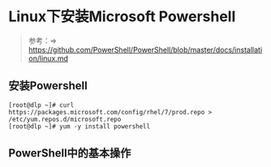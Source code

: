 # Linux下安装Microsoft Powershell

> 参考：⇒ https://github.com/PowerShell/PowerShell/blob/master/docs/installation/linux.md

## 安装Powershell

```
[root@dlp ~]# curl https://packages.microsoft.com/config/rhel/7/prod.repo > /etc/yum.repos.d/microsoft.repo
[root@dlp ~]# yum -y install powershell
```

## PowerShell中的基本操作

